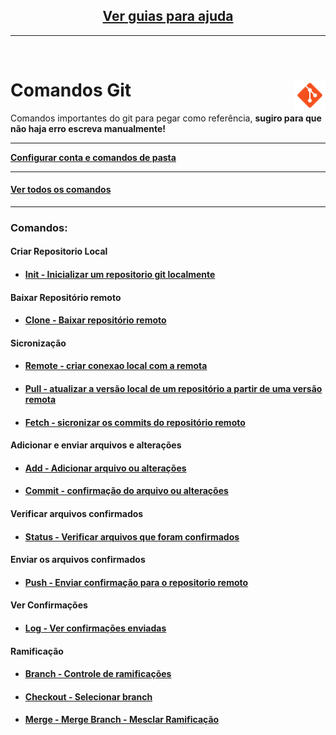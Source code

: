 <div align="center">
<h2><a href="https://github.com/gladsonsimoes/git/blob/main/guias/README.md"> Ver guias para ajuda  </a> </h2>
</div>
<hr>

<br>
<div><h1> Comandos Git <img align="right" width="50px" src="img/icons8-git-48.png"></h1></div>

<p>Comandos importantes do git para pegar como referência,  <b> sugiro para que não haja erro escreva manualmente!</b> </p>
<hr>


<a href="https://github.com/gladsonsimoes/git/blob/main/Configura%C3%A7%C3%A3o%26Diret%C3%B3rio.md"><b> Configurar conta e comandos de pasta</b></a>
<hr>

#### <a href="comandos/README.md"> Ver todos os comandos </a><br>
<hr>

### Comandos:

#### Criar Repositorio Local
- #### <a href="comandos/comandos_de_uso/git_init.md"> Init - Inicializar um repositorio git localmente </a><br>

#### Baixar Repositório remoto
- #### <a href="#clone"> Clone - Baixar repositório remoto </a><br>  

#### Sicronização
- #### <a href="#remote"> Remote - criar conexao local com a remota </a><br>  
- #### <a href="#pull"> Pull - atualizar a versão local de um repositório a partir de uma versão remota </a><br>
- #### <a href="#fetch"> Fetch - sicronizar os commits do repositório remoto </a><br>

#### Adicionar e enviar arquivos e alterações
- #### <a href="#addFiles"> Add - Adicionar arquivo ou alterações </a><br>
- #### <a href="#commit"> Commit - confirmação do arquivo ou alterações </a><br>

#### Verificar arquivos confirmados
- #### <a href="#status"> Status - Verificar arquivos que foram confirmados</a>

#### Enviar os arquivos confirmados
- #### <a href="#push"> Push - Enviar confirmação para o repositorio remoto </a><br>

#### Ver Confirmações
- #### <a href="#log"> Log - Ver confirmações enviadas </a><br>

#### Ramificação 
- #### <a href="#branch"> Branch - Controle de ramificações </a><br>
- #### <a href="#checkout"> Checkout - Selecionar branch </a><br>  
- #### <a href="#merge"> Merge - Merge Branch - Mesclar Ramificação </a><br>     


